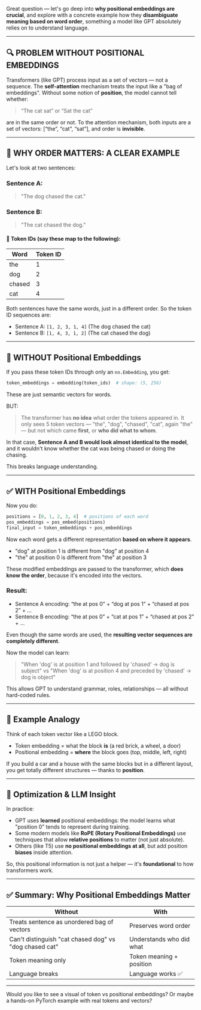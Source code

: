 Great question — let's go deep into **why positional embeddings are crucial**, and explore with a concrete example how they **disambiguate meaning based on word order**, something a model like GPT absolutely relies on to understand language.

---

## 🔍 PROBLEM WITHOUT POSITIONAL EMBEDDINGS

Transformers (like GPT) process input as a set of vectors — not a sequence. The **self-attention** mechanism treats the input like a "bag of embeddings". Without some notion of **position**, the model cannot tell whether:

> “The cat sat”
or
> “Sat the cat”

are in the same order or not. To the attention mechanism, both inputs are a set of vectors: [“the”, “cat”, “sat”], and order is **invisible**.

---

## 🧠 WHY ORDER MATTERS: A CLEAR EXAMPLE

Let's look at two sentences:

### Sentence A:
> "The dog chased the cat."

### Sentence B:
> "The cat chased the dog."

#### 🧾 Token IDs (say these map to the following):
| Word   | Token ID |
|--------|----------|
| the    | 1        |
| dog    | 2        |
| chased | 3        |
| cat    | 4        |

Both sentences have the same words, just in a different order. So the token ID sequences are:

- Sentence A: `[1, 2, 3, 1, 4]` (The dog chased the cat)
- Sentence B: `[1, 4, 3, 1, 2]` (The cat chased the dog)

---

## 🤖 WITHOUT Positional Embeddings

If you pass these token IDs through only an `nn.Embedding`, you get:

```python
token_embeddings = embedding(token_ids)  # shape: (5, 256)
```

These are just semantic vectors for words.

BUT:
> The transformer has **no idea** what order the tokens appeared in.
> It only sees 5 token vectors — "the", "dog", "chased", "cat", again "the" — but not which came **first**, or **who did what to whom**.

In that case, **Sentence A and B would look almost identical to the model**, and it wouldn't know whether the cat was being chased or doing the chasing.

This breaks language understanding.

---

## ✅ WITH Positional Embeddings

Now you do:

```python
positions = [0, 1, 2, 3, 4]  # positions of each word
pos_embeddings = pos_embed(positions)
final_input = token_embeddings + pos_embeddings
```

Now each word gets a different representation **based on where it appears**.

- "dog" at position 1 is different from "dog" at position 4
- "the" at position 0 is different from "the" at position 3

These modified embeddings are passed to the transformer, which **does know the order**, because it's encoded into the vectors.

### Result:

- Sentence A encoding: “the at pos 0” + “dog at pos 1” + “chased at pos 2” + …
- Sentence B encoding: “the at pos 0” + “cat at pos 1” + “chased at pos 2” + …

Even though the same words are used, the **resulting vector sequences are completely different**.

Now the model can learn:

> "When 'dog' is at position 1 and followed by 'chased' → dog is subject"
> vs
> "When 'dog' is at position 4 and preceded by 'chased' → dog is object"

This allows GPT to understand grammar, roles, relationships — all without hard-coded rules.

---

## 🔄 Example Analogy

Think of each token vector like a LEGO block.

- Token embedding = what the block **is** (a red brick, a wheel, a door)
- Positional embedding = **where** the block goes (top, middle, left, right)

If you build a car and a house with the same blocks but in a different layout, you get totally different structures — thanks to **position**.

---

## 🧠 Optimization & LLM Insight

In practice:

- GPT uses **learned** positional embeddings: the model learns what "position 0" tends to represent during training.
- Some modern models like **RoPE (Rotary Positional Embeddings)** use techniques that allow **relative positions** to matter (not just absolute).
- Others (like T5) use **no positional embeddings at all**, but add position **biases** inside attention.

So, this positional information is not just a helper — it's **foundational** to how transformers work.

---

## ✅ Summary: Why Positional Embeddings Matter

| Without | With |
|--------|------|
| Treats sentence as unordered bag of vectors | Preserves word order |
| Can't distinguish "cat chased dog" vs "dog chased cat" | Understands who did what |
| Token meaning only | Token meaning + position |
| Language breaks | Language works ✅ |

---

Would you like to see a visual of token vs positional embeddings? Or maybe a hands-on PyTorch example with real tokens and vectors?

